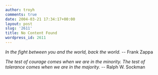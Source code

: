 ```yaml
---
author: troyh
comments: true
date: 2004-03-21 17:34:17+00:00
layout: post
slug: '2611'
title: No Content Found
wordpress_id: 2611
---
```


_In the fight between you and the world, back the world._
-- Frank Zappa

_The test of courage comes when we are in the minority. The test of tolerance comes when we are in the majority._
-- Ralph W. Sockman
